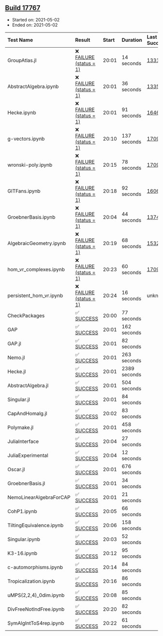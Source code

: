 ## [Build 17767](https://oscarci.mathematik.uni-kl.de/job/oscar/17767/)

* Started on: 2021-05-02
* Ended on: 2021-05-02

| Test Name    | Result | Start | Duration | Last Success | First Failure |
|:-------------|:-------|:------|:---------|:-------------|:--------------|
| GroupAtlas.jl | ❌ [FAILURE (status = 1)](https://oscarci.mathematik.uni-kl.de/job/oscar/17767/artifact/logs/build-17767/GroupAtlas.jl.log) | 20:01 | 14 seconds | [13311](https://oscarci.mathematik.uni-kl.de/job/oscar/13311/) | [13312](https://oscarci.mathematik.uni-kl.de/job/oscar/13312/) |
| AbstractAlgebra.ipynb | ❌ [FAILURE (status = 1)](https://oscarci.mathematik.uni-kl.de/job/oscar/17767/artifact/logs/build-17767/AbstractAlgebra.ipynb.log) | 20:01 | 36 seconds | [13355](https://oscarci.mathematik.uni-kl.de/job/oscar/13355/) | [13356](https://oscarci.mathematik.uni-kl.de/job/oscar/13356/) |
| Hecke.ipynb | ❌ [FAILURE (status = 1)](https://oscarci.mathematik.uni-kl.de/job/oscar/17767/artifact/logs/build-17767/Hecke.ipynb.log) | 20:01 | 91 seconds | [16463](https://oscarci.mathematik.uni-kl.de/job/oscar/16463/) | [16464](https://oscarci.mathematik.uni-kl.de/job/oscar/16464/) |
| g-vectors.ipynb | ❌ [FAILURE (status = 1)](https://oscarci.mathematik.uni-kl.de/job/oscar/17767/artifact/logs/build-17767/g-vectors.ipynb.log) | 20:10 | 137 seconds | [17099](https://oscarci.mathematik.uni-kl.de/job/oscar/17099/) | [17100](https://oscarci.mathematik.uni-kl.de/job/oscar/17100/) |
| wronski-poly.ipynb | ❌ [FAILURE (status = 1)](https://oscarci.mathematik.uni-kl.de/job/oscar/17767/artifact/logs/build-17767/wronski-poly.ipynb.log) | 20:15 | 78 seconds | [17098](https://oscarci.mathematik.uni-kl.de/job/oscar/17098/) | [17099](https://oscarci.mathematik.uni-kl.de/job/oscar/17099/) |
| GITFans.ipynb | ❌ [FAILURE (status = 1)](https://oscarci.mathematik.uni-kl.de/job/oscar/17767/artifact/logs/build-17767/GITFans.ipynb.log) | 20:18 | 92 seconds | [16068](https://oscarci.mathematik.uni-kl.de/job/oscar/16068/) | [16069](https://oscarci.mathematik.uni-kl.de/job/oscar/16069/) |
| GroebnerBasis.ipynb | ❌ [FAILURE (status = 1)](https://oscarci.mathematik.uni-kl.de/job/oscar/17767/artifact/logs/build-17767/GroebnerBasis.ipynb.log) | 20:04 | 44 seconds | [13748](https://oscarci.mathematik.uni-kl.de/job/oscar/13748/) | [13749](https://oscarci.mathematik.uni-kl.de/job/oscar/13749/) |
| AlgebraicGeometry.ipynb | ❌ [FAILURE (status = 1)](https://oscarci.mathematik.uni-kl.de/job/oscar/17767/artifact/logs/build-17767/AlgebraicGeometry.ipynb.log) | 20:19 | 68 seconds | [15322](https://oscarci.mathematik.uni-kl.de/job/oscar/15322/) | [15323](https://oscarci.mathematik.uni-kl.de/job/oscar/15323/) |
| hom_vr_complexes.ipynb | ❌ [FAILURE (status = 1)](https://oscarci.mathematik.uni-kl.de/job/oscar/17767/artifact/logs/build-17767/hom_vr_complexes.ipynb.log) | 20:23 | 60 seconds | [17099](https://oscarci.mathematik.uni-kl.de/job/oscar/17099/) | [17100](https://oscarci.mathematik.uni-kl.de/job/oscar/17100/) |
| persistent_hom_vr.ipynb | ❌ [FAILURE (status = 1)](https://oscarci.mathematik.uni-kl.de/job/oscar/17767/artifact/logs/build-17767/persistent_hom_vr.ipynb.log) | 20:24 | 16 seconds | unknown | unknown |
| CheckPackages | ✅ [SUCCESS](https://oscarci.mathematik.uni-kl.de/job/oscar/17767/artifact/logs/build-17767/CheckPackages.log) | 20:00 | 77 seconds |  |  |
| GAP | ✅ [SUCCESS](https://oscarci.mathematik.uni-kl.de/job/oscar/17767/artifact/logs/build-17767/GAP.log) | 20:01 | 162 seconds |  |  |
| GAP.jl | ✅ [SUCCESS](https://oscarci.mathematik.uni-kl.de/job/oscar/17767/artifact/logs/build-17767/GAP.jl.log) | 20:01 | 82 seconds |  |  |
| Nemo.jl | ✅ [SUCCESS](https://oscarci.mathematik.uni-kl.de/job/oscar/17767/artifact/logs/build-17767/Nemo.jl.log) | 20:01 | 263 seconds |  |  |
| Hecke.jl | ✅ [SUCCESS](https://oscarci.mathematik.uni-kl.de/job/oscar/17767/artifact/logs/build-17767/Hecke.jl.log) | 20:01 | 2389 seconds |  |  |
| AbstractAlgebra.jl | ✅ [SUCCESS](https://oscarci.mathematik.uni-kl.de/job/oscar/17767/artifact/logs/build-17767/AbstractAlgebra.jl.log) | 20:01 | 504 seconds |  |  |
| Singular.jl | ✅ [SUCCESS](https://oscarci.mathematik.uni-kl.de/job/oscar/17767/artifact/logs/build-17767/Singular.jl.log) | 20:01 | 84 seconds |  |  |
| CapAndHomalg.jl | ✅ [SUCCESS](https://oscarci.mathematik.uni-kl.de/job/oscar/17767/artifact/logs/build-17767/CapAndHomalg.jl.log) | 20:02 | 83 seconds |  |  |
| Polymake.jl | ✅ [SUCCESS](https://oscarci.mathematik.uni-kl.de/job/oscar/17767/artifact/logs/build-17767/Polymake.jl.log) | 20:01 | 458 seconds |  |  |
| JuliaInterface | ✅ [SUCCESS](https://oscarci.mathematik.uni-kl.de/job/oscar/17767/artifact/logs/build-17767/JuliaInterface.log) | 20:04 | 27 seconds |  |  |
| JuliaExperimental | ✅ [SUCCESS](https://oscarci.mathematik.uni-kl.de/job/oscar/17767/artifact/logs/build-17767/JuliaExperimental.log) | 20:04 | 12 seconds |  |  |
| Oscar.jl | ✅ [SUCCESS](https://oscarci.mathematik.uni-kl.de/job/oscar/17767/artifact/logs/build-17767/Oscar.jl.log) | 20:01 | 676 seconds |  |  |
| GroebnerBasis.jl | ✅ [SUCCESS](https://oscarci.mathematik.uni-kl.de/job/oscar/17767/artifact/logs/build-17767/GroebnerBasis.jl.log) | 20:01 | 34 seconds |  |  |
| NemoLinearAlgebraForCAP | ✅ [SUCCESS](https://oscarci.mathematik.uni-kl.de/job/oscar/17767/artifact/logs/build-17767/NemoLinearAlgebraForCAP.log) | 20:01 | 21 seconds |  |  |
| CohP1.ipynb | ✅ [SUCCESS](https://oscarci.mathematik.uni-kl.de/job/oscar/17767/artifact/logs/build-17767/CohP1.ipynb.log) | 20:05 | 66 seconds |  |  |
| TiltingEquivalence.ipynb | ✅ [SUCCESS](https://oscarci.mathematik.uni-kl.de/job/oscar/17767/artifact/logs/build-17767/TiltingEquivalence.ipynb.log) | 20:06 | 158 seconds |  |  |
| Singular.ipynb | ✅ [SUCCESS](https://oscarci.mathematik.uni-kl.de/job/oscar/17767/artifact/logs/build-17767/Singular.ipynb.log) | 20:03 | 52 seconds |  |  |
| K3-16.ipynb | ✅ [SUCCESS](https://oscarci.mathematik.uni-kl.de/job/oscar/17767/artifact/logs/build-17767/K3-16.ipynb.log) | 20:12 | 95 seconds |  |  |
| c-automorphisms.ipynb | ✅ [SUCCESS](https://oscarci.mathematik.uni-kl.de/job/oscar/17767/artifact/logs/build-17767/c-automorphisms.ipynb.log) | 20:14 | 84 seconds |  |  |
| Tropicalization.ipynb | ✅ [SUCCESS](https://oscarci.mathematik.uni-kl.de/job/oscar/17767/artifact/logs/build-17767/Tropicalization.ipynb.log) | 20:16 | 86 seconds |  |  |
| uMPS(2,2,4)_0dim.ipynb | ✅ [SUCCESS](https://oscarci.mathematik.uni-kl.de/job/oscar/17767/artifact/logs/build-17767/uMPS-2-2-4-_0dim.ipynb.log) | 20:08 | 85 seconds |  |  |
| DivFreeNotIndFree.ipynb | ✅ [SUCCESS](https://oscarci.mathematik.uni-kl.de/job/oscar/17767/artifact/logs/build-17767/DivFreeNotIndFree.ipynb.log) | 20:20 | 82 seconds |  |  |
| SymAlgIntToS4rep.ipynb | ✅ [SUCCESS](https://oscarci.mathematik.uni-kl.de/job/oscar/17767/artifact/logs/build-17767/SymAlgIntToS4rep.ipynb.log) | 20:22 | 61 seconds |  |  |
